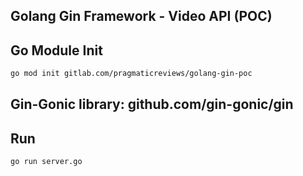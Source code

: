 ## Golang Gin Framework - Video API (POC)

## Go Module Init
```bash
go mod init gitlab.com/pragmaticreviews/golang-gin-poc
```

## Gin-Gonic library: github.com/gin-gonic/gin


## Run

```bash
go run server.go
```
